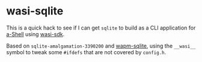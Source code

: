 # wasi-sqlite

This is a quick hack to see if I can get `sqlite` to build as a CLI application for [a-Shell](https://github.com/holzschu/a-shell) using [wasi-sdk](https://github.com/holzschu/wasi-sdk).

Based on `sqlite-amalgamation-3390200` and [wapm-sqlite](https://github.com/wapm-packages/sqlite), using the `__wasi__` symbol to tweak some `#ifdefs` that are not covered by `config.h`.
